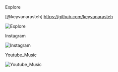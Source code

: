 Explore


[@keyvanarasteh] https://github.com/keyvanarasteh


![Explore](https://github.com/Taha-Berk/Odev/assets/152072754/73394b93-1d3a-4c60-a9d7-67753010b2e9)

Instagram


![Instagram](https://github.com/Taha-Berk/Odev/assets/152072754/360d198c-6219-450a-a5c7-3370b8367f6a)

Youtube_Music


![Youtube_Music](https://github.com/Taha-Berk/Odev/assets/152072754/72b18e5f-8616-40d8-8680-1d6b15e7b95f)
